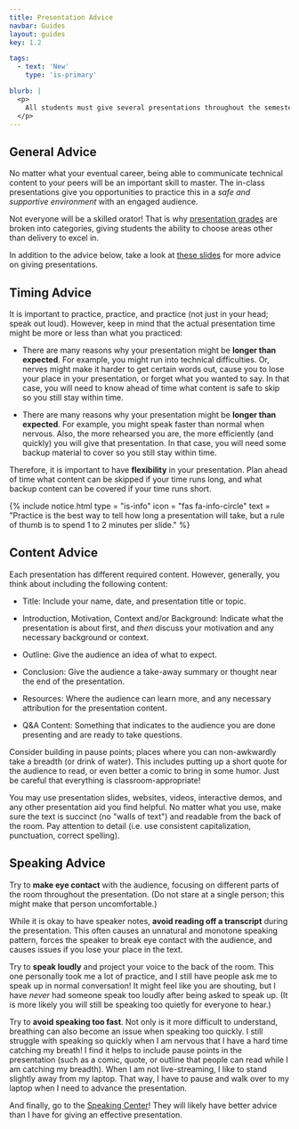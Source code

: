 ```yaml
---
title: Presentation Advice
navbar: Guides
layout: guides
key: 1.2

tags:
  - text: 'New'
    type: 'is-primary'

blurb: |
  <p>
    All students must give several presentations throughout the semester. This guide focuses on the general advice for presentations. See the <a href="./">individual guides</a> on each presentation for <strong>speaker</strong> requirements.
  </p>
---
```


## General Advice

No matter what your eventual career, being able to communicate technical content to your peers will be an important skill to master. The in-class presentations give you opportunities to practice this in a *safe and supportive environment* with an engaged audience.

Not everyone will be a skilled orator! That is why [presentation grades](presentation-grading.html) are broken into categories, giving students the ability to choose areas other than delivery to excel in.

In addition to the advice below, take a look at [these slides]("/files/presentations.pdf") for more advice on giving presentations.

## Timing Advice

It is important to practice, practice, and practice (not just in your head; speak out loud). However, keep in mind that the actual presentation time might be more or less than what you practiced:

  - There are many reasons why your presentation might be **longer than expected**. For example, you might run into technical difficulties. Or, nerves might make it harder to get certain words out, cause you to lose your place in your presentation, or forget what you wanted to say. In that case, you will need to know ahead of time what content is safe to skip so you still stay within time.

  - There are many reasons why your presentation might be **longer than expected**. For example, you might speak faster than normal when nervous. Also, the more rehearsed you are, the more efficiently (and quickly) you will give that presentation. In that case, you will need some backup material to cover so you still stay within time.

Therefore, it is important to have **flexibility** in your presentation. Plan ahead of time what content can be skipped if your time runs long, and what backup content can be covered if your time runs short.

{% include notice.html type = "is-info" icon = "fas fa-info-circle" text = "Practice is the best way to tell how long a presentation will take, but a rule of thumb is to spend 1 to 2 minutes per slide." %}


## Content Advice

Each presentation has different required content. However, generally, you think about including the following content:

  - Title: Include your name, date, and presentation title or topic.

  - Introduction, Motivation, Context and/or Background: Indicate what the presentation is about first, and *then* discuss your motivation and any necessary background or context.

  - Outline: Give the audience an idea of what to expect.

  - Conclusion: Give the audience a take-away summary or thought near the end of the presentation.

  - Resources: Where the audience can learn more, and any necessary attribution for the presentation content.

  - Q&A Content: Something that indicates to the audience you are done presenting and are ready to take questions.

Consider building in pause points; places where you can non-awkwardly take a breadth (or drink of water). This includes putting up a short quote for the audience to read, or even better a comic to bring in some humor. Just be careful that everything is classroom-appropriate!

You may use presentation slides, websites, videos, interactive demos, and any other presentation aid you find helpful. No matter what you use, make sure the text is succinct (no "walls of text") and readable from the back of the room. Pay attention to detail (i.e. use consistent capitalization, punctuation, correct spelling).

## Speaking Advice

Try to **make eye contact** with the audience, focusing on different parts of the room throughout the presentation. (Do not stare at a single person; this might make that person uncomfortable.)

While it is okay to have speaker notes, **avoid reading off a transcript** during the presentation. This often causes an unnatural and monotone speaking pattern, forces the speaker to break eye contact with the audience, and causes issues if you lose your place in the text.

Try to **speak loudly** and project your voice to the back of the room. This one personally took me a lot of practice, and I still have people ask me to speak up in normal conversation! It might feel like you are shouting, but I have *never* had someone speak too loudly after being asked to speak up. (It is more likely you will still be speaking too quietly for everyone to hear.)

Try to **avoid speaking too fast**. Not only is it more difficult to understand, breathing can also become an issue when speaking too quickly. I still struggle with speaking so quickly when I am nervous that I have a hard time catching my breath! I find it helps to include pause points in the presentation (such as a comic, quote, or outline that people can read while I am catching my breadth). When I am not live-streaming, I like to stand slightly away from my laptop. That way, I have to pause and walk over to my laptop when I need to advance the presentation.

And finally, go to the [Speaking Center](https://myusf.usfca.edu/lwsc/speaking-center/)! They will likely have better advice than I have for giving an effective presentation.
